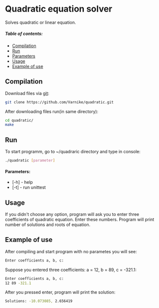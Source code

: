 # Quadratic equation solver
Solves quadratic or linear equation.
##### Table of contents:
- [Compilation](#compilation)
- [Run](#run)
- [Parameters](#parameters)
- [Usage](#usage)
- [Example of use](#example)
## Compilation
Download files via [git]("https://git-scm.com/"):
```sh
git clone https://github.com/Varnike/quadratic.git
```
After downloading files run(in same directory):
```sh
cd quadratic/
make
```
## Run
To start programm, go to ~/quadraric directory and type in console:
```sh
./quadratic [parameter]
```
#### Parameters:
- [-h] - help
- [-t] - run unittest
 
## Usage
If you didn't choose any option, program will ask you to enter three coefficients of quadratic equation. Enter these numbers. Program will print number of solutions and roots of equation.

## Example of use
After compiling and start program with no parametes you will see:
```sh
Enter coefficients a, b, c: 
```
Suppose you entered three coefficients: a = 12, b = 89, c = -321.1:
```sh
Enter coefficients a, b, c: 
12 89 -321.1
```
After you pressed enter, program will print the solution:
```sh
Solutions: -10.073085, 2.656419
```
